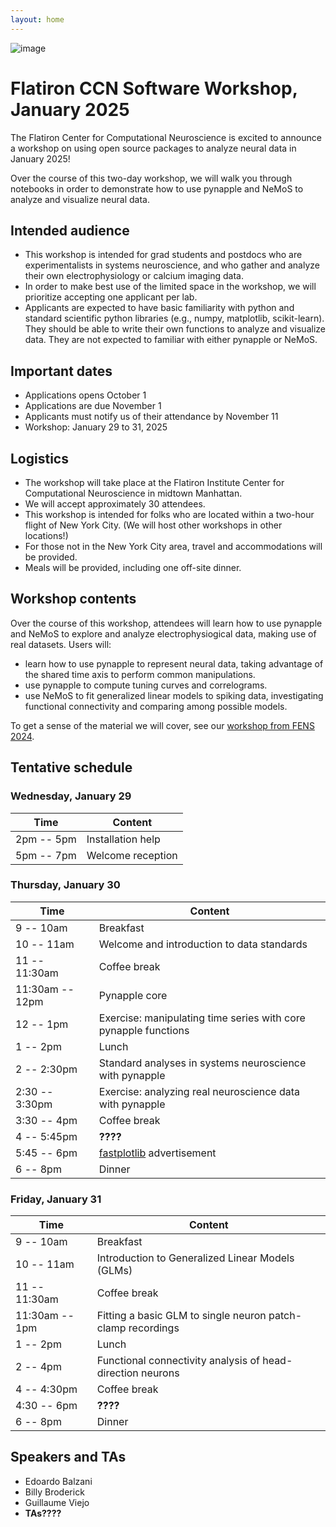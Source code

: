 ```yaml
---
layout: home
---
```


![image](/assets/jan2025-banner.svg)

# Flatiron CCN Software Workshop, January 2025

The Flatiron Center for Computational Neuroscience is excited to announce a workshop on using open source packages to analyze neural data in January 2025!

Over the course of this two-day workshop, we will walk you through notebooks in order to demonstrate how to use pynapple and NeMoS to analyze and visualize neural data.

## Intended audience

- This workshop is intended for grad students and postdocs who are experimentalists in systems neuroscience, and who gather and analyze their own electrophysiology or calcium imaging data.
- In order to make best use of the limited space in the workshop, we will prioritize accepting one applicant per lab.
- Applicants are expected to have basic familiarity with python and standard scientific python libraries (e.g., numpy, matplotlib, scikit-learn). They should be able to write their own functions to analyze and visualize data. They are not expected to familiar with either pynapple or NeMoS.

## Important dates

- Applications opens October 1
- Applications are due November 1
- Applicants must notify us of their attendance by November 11
- Workshop: January 29 to 31, 2025

## Logistics

- The workshop will take place at the Flatiron Institute Center for Computational Neuroscience in midtown Manhattan.
- We will accept approximately 30 attendees.
- This workshop is intended for folks who are located within a two-hour flight of New York City. (We will host other workshops in other locations!)
- For those not in the New York City area, travel and accommodations will be provided.
- Meals will be provided, including one off-site dinner.

## Workshop contents

Over the course of this workshop, attendees will learn how to use pynapple and NeMoS to explore and analyze electrophysiogical data, making use of real datasets. Users will:
- learn how to use pynapple to represent neural data, taking advantage of the shared time axis to perform common manipulations.
- use pynapple to compute tuning curves and correlograms.
- use NeMoS to fit generalized linear models to spiking data, investigating functional connectivity and comparing among possible models.

To get a sense of the material we will cover, see our [workshop from FENS 2024](../fens-2024).

## Tentative schedule

### Wednesday, January 29

| Time        | Content           |
|-------------|-------------------|
| 2pm -- 5pm | Installation help |
| 5pm -- 7pm | Welcome reception |

### Thursday, January 30

| Time            | Content                                                         |
|-----------------|-----------------------------------------------------------------|
| 9 -- 10am       | Breakfast                                                       |
| 10 -- 11am      | Welcome and introduction to data standards                      |
| 11 -- 11:30am   | Coffee break                                                    |
| 11:30am -- 12pm | Pynapple core                                                   |
| 12 -- 1pm       | Exercise: manipulating time series with core pynapple functions |
| 1 -- 2pm        | Lunch                                                           |
| 2 -- 2:30pm     | Standard analyses in systems neuroscience with pynapple         |
| 2:30 -- 3:30pm  | Exercise: analyzing real neuroscience data with pynapple        |
| 3:30 -- 4pm     | Coffee break                                                    |
| 4 -- 5:45pm     | **????**                                                        |
| 5:45 -- 6pm     | [fastplotlib](https://github.com/fastplotlib/fastplotlib) advertisement                                       |
| 6 -- 8pm        | Dinner                                                          |

### Friday, January 31

| Time           | Content                                                     |
|----------------|-------------------------------------------------------------|
| 9 -- 10am      | Breakfast                                                   |
| 10 -- 11am     | Introduction to Generalized Linear Models (GLMs)            |
| 11 -- 11:30am  | Coffee break                                                |
| 11:30am -- 1pm | Fitting a basic GLM to single neuron patch-clamp recordings |
| 1 -- 2pm       | Lunch                                                       |
| 2 -- 4pm       | Functional connectivity analysis of head-direction neurons  |
| 4 -- 4:30pm    | Coffee break                                                |
| 4:30 -- 6pm    | **????**                                                    |
| 6 -- 8pm       | Dinner                                                      |

## Speakers and TAs

- Edoardo Balzani
- Billy Broderick
- Guillaume Viejo
- **TAs????**
